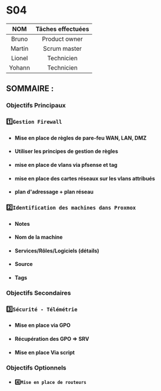 # S04

| **NOM** | **Tâches effectuées** |
| :--: | :----------: |
| Bruno  | Product owner |
| Martin  | Scrum master |
| Lionel | Technicien  |
| Yohann | Technicien  |

## SOMMAIRE :
### Objectifs Principaux
### 1️⃣`Gestion Firewall`
* #### Mise en place de règles de pare-feu WAN, LAN, DMZ
* #### Utiliser les principes de gestion de règles
* #### mise en place de vlans via pfsense et tag
* #### mise en place des cartes réseaux sur les vlans attribués
* #### plan d'adressage + plan réseau
### 2️⃣`Identification des machines dans Proxmox` 
* #### Notes
* #### Nom de la machine
* #### Services/Rôles/Logiciels (détails)
* #### Source
* #### Tags
### Objectifs Secondaires
### 3️⃣`Sécurité - Télémétrie` 
* #### Mise en place via GPO
* #### Récupération des GPO => SRV
* #### Mise en place Via script
### Objectifs Optionnels
* #### 4️⃣`Mise en place de routeurs`
